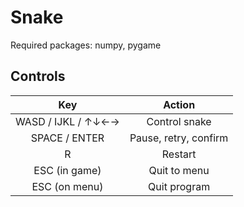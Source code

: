 # Snake

Required packages: numpy, pygame

## Controls
|Key|Action|
|:-:|:----:|
|WASD / IJKL / ↑↓←→|Control snake|
|SPACE / ENTER     |Pause, retry, confirm|
|R                 |Restart|
|ESC (in game)     |Quit to menu|
|ESC (on menu)     |Quit program|
